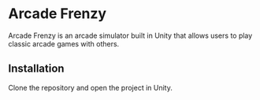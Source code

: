 # Arcade Frenzy
Arcade Frenzy is an arcade simulator built in Unity that allows users to play classic arcade games with others.

## Installation
Clone the repository and open the project in Unity.